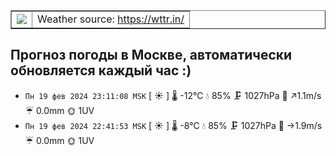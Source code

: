 <table width="100%" border="none"><tbody><tr><td align="left"><a href="https://github.com/k03mad/action-weather/actions/workflows/wttr.yml"><img src="https://github.com/k03mad/action-weather/actions/workflows/wttr.yml/badge.svg"></a></td><td align="right">Weather source: <a href="https://wttr.in/">https://wttr.in/</a></td></tr></tbody></table>

## Прогноз погоды в Москве, автоматически обновляется каждый час :)
- `Пн 19 фев 2024 23:11:08 MSK` [ ☀️  ] 🌡️ -12°C 💧 85% 🗜 1027hPa 💨 ↗1.1m/s ☔ 0.0mm 🌞 1UV
- `Пн 19 фев 2024 22:41:53 MSK` [ ☀️  ] 🌡️ -8°C 💧 85% 🗜 1027hPa 💨 →1.9m/s ☔ 0.0mm 🌞 1UV
